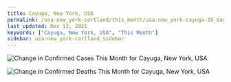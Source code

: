 ```yaml
---
title: Cayuga, New York, USA
permalink: /usa-new_york-cortland/this_month/usa-new_york-cayuga-30_days.html
last_updated: Dec 13, 2021
keywords: ["Cayuga, New York, USA", "This Month"]
sidebar: usa-new_york-cortland_sidebar
---
```


![Change in Confirmed Cases This Month for Cayuga, New York, USA](/covid_tracker/images/graphs/usa-new_york-cayuga-delta_confirmed-30_days_graph.png)

![Change in Confirmed Deaths This Month for Cayuga, New York, USA](/covid_tracker/images/graphs/usa-new_york-cayuga-delta_deaths-30_days_graph.png)
